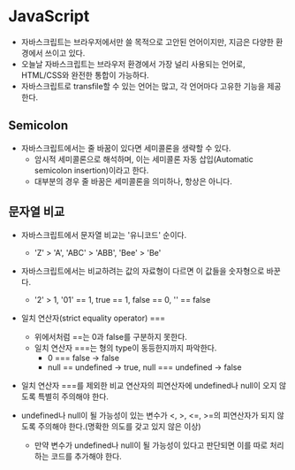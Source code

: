# JavaScript

- 자바스크립트는 브라우저에서만 쓸 목적으로 고안된 언어이지만, 지금은 다양한 환경에서 쓰이고 있다.
- 오늘날 자바스크립트는 브라우저 환경에서 가장 널리 사용되는 언어로, HTML/CSS와 완전한 통합이 가능하다.
- 자바스크립트로 transfile할 수 있는 언어는 많고, 각 언어마다 고유한 기능을 제공한다.

## Semicolon

- 자바스크립트에서는 줄 바꿈이 있다면 세미콜론을 생략할 수 있다.
    - 암시적 세미콜론으로 해석하며, 이는 세미콜론 자동 삽입(Automatic semicolon insertion)이라고 한다.
    - 대부분의 경우 줄 바꿈은 세미콜론을 의미하나, 항상은 아니다.

## 문자열 비교

- 자바스크립트에서 문자열 비교는 '유니코드' 순이다.
    - 'Z' > 'A', 'ABC' > 'ABB', 'Bee' > 'Be'
- 자바스크립트에서는 비교하려는 값의 자료형이 다르면 이 값들을 숫자형으로 바꾼다.
    - '2' > 1, '01' == 1, true == 1, false == 0, '' == false
- 일치 연산자(strict equality operator) ===
    - 위에서처럼 ==는 0과 false를 구분하지 못한다.
    - 일치 연산자 ===는 형의 type이 동등한지까지 파악한다.
        - 0 === false -> false
        - null == undefined -> true, null === undefined -> false

- 일치 연산자 ===를 제외한 비교 연산자의 피연산자에 undefined나 null이 오지 않도록 특별히 주의해야 한다.
- undefined나 null이 될 가능성이 있는 변수가 <, >, <=, >=의 피연산자가 되지 않도록 주의해야 한다.(명확한 의도를 갖고 있지 않은 이상)
    - 만약 변수가 undefined나 null이 될 가능성이 있다고 판단되면 이를 따로 처리하는 코드를 추가해야 한다.
